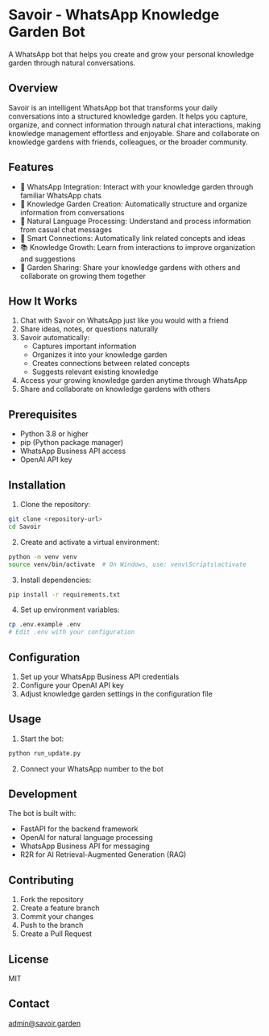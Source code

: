 # Savoir - WhatsApp Knowledge Garden Bot

A WhatsApp bot that helps you create and grow your personal knowledge garden through natural conversations.

## Overview

Savoir is an intelligent WhatsApp bot that transforms your daily conversations into a structured knowledge garden. It helps you capture, organize, and connect information through natural chat interactions, making knowledge management effortless and enjoyable. Share and collaborate on knowledge gardens with friends, colleagues, or the broader community.

## Features

- 🤖 WhatsApp Integration: Interact with your knowledge garden through familiar WhatsApp chats
- 🌱 Knowledge Garden Creation: Automatically structure and organize information from conversations
- 🔄 Natural Language Processing: Understand and process information from casual chat messages
- 🔗 Smart Connections: Automatically link related concepts and ideas
- 📚 Knowledge Growth: Learn from interactions to improve organization and suggestions
- 🤝 Garden Sharing: Share your knowledge gardens with others and collaborate on growing them together

## How It Works

1. Chat with Savoir on WhatsApp just like you would with a friend
2. Share ideas, notes, or questions naturally
3. Savoir automatically:
   - Captures important information
   - Organizes it into your knowledge garden
   - Creates connections between related concepts
   - Suggests relevant existing knowledge
4. Access your growing knowledge garden anytime through WhatsApp
5. Share and collaborate on knowledge gardens with others

## Prerequisites

- Python 3.8 or higher
- pip (Python package manager)
- WhatsApp Business API access
- OpenAI API key

## Installation

1. Clone the repository:
```bash
git clone <repository-url>
cd Savoir
```

2. Create and activate a virtual environment:
```bash
python -m venv venv
source venv/bin/activate  # On Windows, use: venv\Scripts\activate
```

3. Install dependencies:
```bash
pip install -r requirements.txt
```

4. Set up environment variables:
```bash
cp .env.example .env
# Edit .env with your configuration
```

## Configuration

1. Set up your WhatsApp Business API credentials
2. Configure your OpenAI API key
3. Adjust knowledge garden settings in the configuration file

## Usage

1. Start the bot:
```bash
python run_update.py
```

2. Connect your WhatsApp number to the bot

## Development

The bot is built with:
- FastAPI for the backend framework
- OpenAI for natural language processing
- WhatsApp Business API for messaging
- R2R for AI Retrieval-Augmented Generation (RAG)

## Contributing

1. Fork the repository
2. Create a feature branch
3. Commit your changes
4. Push to the branch
5. Create a Pull Request

## License

MIT

## Contact

admin@savoir.garden